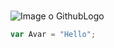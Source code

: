 # 
![Image o GithubLogo](https://github.githubassets.com/assets/GitHub-Mark-ea2971cee799.png)
```javascript
var Avar = "Hello";
```
